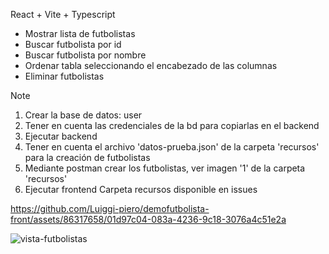 React + Vite + Typescript

* Mostrar lista de futbolistas
* Buscar futbolista por id
* Buscar futbolista por nombre
* Ordenar tabla seleccionando el encabezado de las columnas
* Eliminar futbolistas

>[!NOTE]
> 1. Crear la base de datos: user
> 2. Tener en cuenta las credenciales de la bd para copiarlas en el backend
> 3. Ejecutar backend
> 4. Tener en cuenta el archivo 'datos-prueba.json' de la carpeta 'recursos' para la creación de futbolistas
> 5. Mediante postman crear los futbolistas, ver imagen '1' de la carpeta 'recursos'
> 6. Ejecutar frontend
> Carpeta recursos disponible en issues


https://github.com/Luiggi-piero/demofutbolista-front/assets/86317658/01d97c04-083a-4236-9c18-3076a4c51e2a


![vista-futbolistas](https://github.com/Luiggi-piero/demofutbolista-front/assets/86317658/f88d18ef-2a41-4040-b51a-ebf1eb175bdb)
